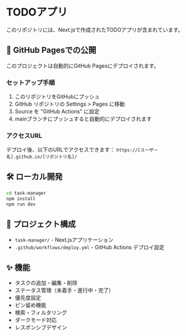 # TODOアプリ

このリポジトリには、Next.jsで作成されたTODOアプリが含まれています。

## 🚀 GitHub Pagesでの公開

このプロジェクトは自動的にGitHub Pagesにデプロイされます。

### セットアップ手順

1. このリポジトリをGitHubにプッシュ
2. GitHub リポジトリの Settings > Pages に移動
3. Source を "GitHub Actions" に設定
4. mainブランチにプッシュすると自動的にデプロイされます

### アクセスURL

デプロイ後、以下のURLでアクセスできます：
`https://[ユーザー名].github.io/[リポジトリ名]/`

## 🛠 ローカル開発

```bash
cd task-manager
npm install
npm run dev
```

## 📁 プロジェクト構成

- `task-manager/` - Next.jsアプリケーション
- `.github/workflows/deploy.yml` - GitHub Actions デプロイ設定

## ✨ 機能

- タスクの追加・編集・削除
- ステータス管理（未着手・進行中・完了）
- 優先度設定
- ピン留め機能
- 検索・フィルタリング
- ダークモード対応
- レスポンシブデザイン
